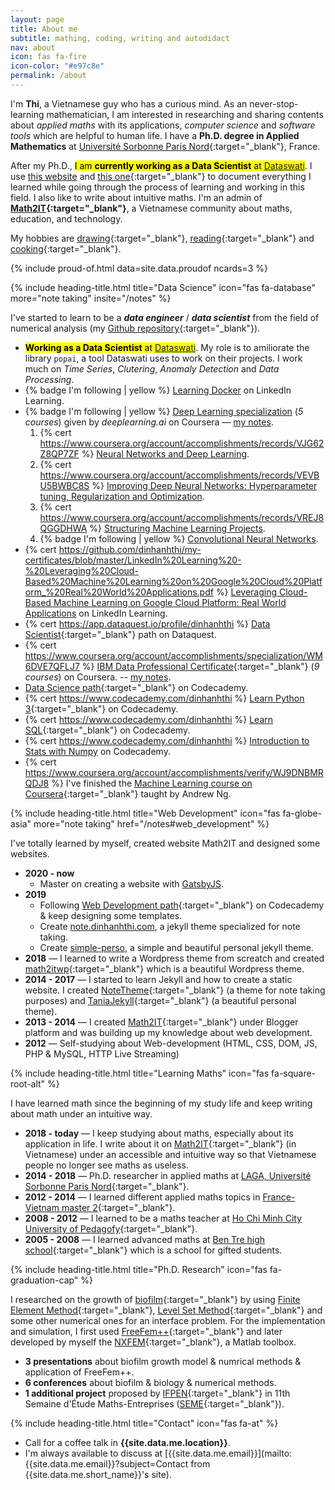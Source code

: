 ```yaml
---
layout: page
title: About me
subtitle: mathing, coding, writing and autodidact
nav: about
icon: fas fa-fire
icon-color: "#e97c8e"
permalink: /about
---
```


I'm **Thi**, a Vietnamese guy who has a curious mind. As an never-stop-learning mathematician, I am interested in researching and sharing contents about *applied maths* with its applications, *computer science* and *software tools* which are helpful to human life. I have a **Ph.D. degree in Applied Mathematics** at [Université Sorbonne Paris Nord](https://www.math.univ-paris13.fr){:target="_blank"}, France.

After my Ph.D., <mark markdown='span'>I am **currently working as a Data Scientist** at [Dataswati](https://www.dataswati.com/)</mark>. I use [this website]({{site.url}}{{site.baseurl}}/notes) and [this one](https://rawnote.dinhanhthi.com "My personal notes"){:target="_blank"} to document everything I learned while going through the process of learning and working in this field. I also like to write about intuitive maths. I'm an admin of **[Math2IT](https://math2it.com){:target="_blank"}**, a Vietnamese community about maths, education, and technology.

My hobbies are [drawing](https://photos.app.goo.gl/9OVEkdTjmtRPg7vC3){:target="_blank"}, [reading](https://www.goodreads.com/user/show/19630622-thi-dinh){:target="_blank"} and [cooking](https://goo.gl/photos/yQXdQws1LLS16x5v5){:target="_blank"}.


{% include proud-of.html data=site.data.proudof ncards=3 %}


{% include heading-title.html title="Data Science" icon="fas fa-database" more="note taking" insite="/notes" %}

I've started to learn to be a ***data engineer*** / ***data scientist*** from the field of numerical analysis (my [Github repository](https://github.com/dinhanhthi/data-science-learning){:target="_blank"}).

- <mark markdown='span'>**Working as a Data Scientist** at [Dataswati](https://www.dataswati.com/)</mark>. My role is to amiliorate the library `popai`, a tool Dataswati uses to work on their projects. I work much on _Time Series_, _Clutering_, _Anomaly Detection_ and _Data Processing_.
- {% badge I'm following | yellow %} [Learning Docker](https://www.linkedin.com/learning/learning-docker-2/the-docker-flow-images-to-containers) on LinkedIn Learning.
- {% badge I'm following | yellow %} [Deep Learning specialization](https://www.coursera.org/specializations/deep-learning) (*5 courses*) given by *deeplearning.ai* on Coursera &mdash; [my notes](/tags#deeplearning-ai).
  1. {% cert https://www.coursera.org/account/accomplishments/records/VJG62Z8QP7ZF %} [Neural Networks and Deep Learning](https://www.coursera.org/learn/neural-networks-deep-learning?specialization=deep-learning).
  2. {% cert https://www.coursera.org/account/accomplishments/records/VEVBU5BWBC8S %} [Improving Deep Neural Networks: Hyperparameter tuning, Regularization and Optimization](https://www.coursera.org/learn/deep-neural-network?specialization=deep-learning).
  3. {% cert https://www.coursera.org/account/accomplishments/records/VREJ8QGGDHWA %} [Structuring Machine Learning Projects](https://www.coursera.org/learn/machine-learning-projects?specialization=deep-learning).
  4. {% badge I'm following | yellow %} [Convolutional Neural Networks](https://www.coursera.org/learn/convolutional-neural-networks?specialization=deep-learning).
- {% cert https://github.com/dinhanhthi/my-certificates/blob/master/LinkedIn%20Learning%20-%20Leveraging%20Cloud-Based%20Machine%20Learning%20on%20Google%20Cloud%20Platform_%20Real%20World%20Applications.pdf %} [Leveraging Cloud-Based Machine Learning on Google Cloud Platform: Real World Applications](https://www.linkedin.com/learning/leveraging-cloud-based-machine-learning-on-google-cloud-platform-real-world-applications/intro-to-artificial-intelligence-ai-on-google) on LinkedIn Learning.
- {% cert https://app.dataquest.io/profile/dinhanhthi %} [Data Scientist](https://www.dataquest.io/path/data-scientist){:target="_blank"} path on Dataquest.
- {% cert https://www.coursera.org/account/accomplishments/specialization/WM6DVE7QFLJ7 %} [IBM Data Professional Certificate](https://www.coursera.org/specializations/ibm-data-science-professional-certificate){:target="_blank"} (*9 courses*) on Coursera. -- [my notes](https://rawnote.dinhanhthi.com/tags#ibm-data).
- [Data Science path](https://www.codecademy.com/learn/paths/data-science){:target="_blank"} on Codecademy.
- {% cert https://www.codecademy.com/dinhanhthi %} [Learn Python 3](https://www.codecademy.com/learn/learn-python-3){:target="_blank"} on Codecademy.
- {% cert https://www.codecademy.com/dinhanhthi %} [Learn SQL](https://www.codecademy.com/learn/learn-sql){:target="_blank"} on Codecademy.
- {% cert https://www.codecademy.com/dinhanhthi %} [Introduction to Stats with Numpy](https://www.codecademy.com/learn/intro-statistics-numpy) on Codecademy.
- {% cert https://www.coursera.org/account/accomplishments/verify/WJ9DNBMRQDJ8 %} I've finished the [Machine Learning course on Coursera](https://www.coursera.org/learn/machine-learning){:target="_blank"} taught by Andrew Ng.

{% include heading-title.html title="Web Development" icon="fas fa-globe-asia" more="note taking" href="/notes#web_development" %}

I've totally learned by myself, created website Math2IT and designed some websites.

- **2020 - now**
  - Master on creating a website with [GatsbyJS](https://www.gatsbyjs.org/).
- **2019**
  - Following [Web Development path](https://www.codecademy.com/paths/web-development){:target="_blank"} on Codecademy & keep designing some templates.
  - Create [note.dinhanhthi.com](https://github.com/dinhanhthi/note), a jekyll theme specialized for note taking.
  - Create [simple-perso](https://github.com/dinhanhthi/simple-perso), a simple and beautiful personal jekyll theme.
- **2018** &mdash; I learned to write a Wordpress theme from screatch and created [math2itwp](https://github.com/dinhanhthi/math2itwp){:target="_blank"} which is a beautiful Wordpress theme.
- **2014 - 2017** &mdash; I started to learn Jekyll and how to create a static website. I created [NoteTheme](https://github.com/dinhanhthi/noteTheme){:target="_blank"} (a theme for note taking purposes) and [TaniaJekyll](https://github.com/dinhanhthi/TaniaJekyll){:target="_blank"} (a beautiful personal theme).
- **2013 - 2014** &mdash; I created [Math2IT](https://math2it.com){:target="_blank"} under Blogger platform and was building up my knowledge about web development.
- **2012** &mdash; Self-studying about Web-development (HTML, CSS, DOM, JS, PHP & MySQL, HTTP Live Streaming)


{% include heading-title.html title="Learning Maths" icon="fas fa-square-root-alt" %}

I have learned math since the beginning of my study life and keep writing about math under an intuitive way.

- **2018 - today** &mdash; I keep studying about maths, especially about its application in life. I write about it on [Math2IT](https://math2it.com){:target="_blank"} (in Vietnamese) under an accessible and intuitive way so that Vietnamese people no longer see maths as useless.
- **2014 - 2018** &mdash; Ph.D. researcher in applied maths at [LAGA, Université Sorbonne Paris Nord](https://www.math.univ-paris13.fr/applications/accueil/index.html){:target="_blank"}.
- **2012 - 2014** &mdash; I learned different applied maths topics in [France-Vietnam master 2](https://sites.google.com/view/french-vietnam-master2/){:target="_blank"}.
- **2008 - 2012** &mdash; I learned to be a maths teacher at [Ho Chi Minh City University of Pedagofy](http://www.hcmup.edu.vn/){:target="_blank"}.
- **2005 - 2008** &mdash; I learned advanced maths at [Ben Tre high school](https://thptchuyenbentre.edu.vn/){:target="_blank"} which is a school for gifted students.

{% include heading-title.html title="Ph.D. Research" icon="fas fa-graduation-cap" %}

I researched on the growth of [biofilm](https://en.wikipedia.org/wiki/Biofilm){:target="_blank"} by using [Finite Element Method](https://en.wikipedia.org/wiki/Finite_element_method){:target="_blank"}, [Level Set Method](https://en.wikipedia.org/wiki/Level-set_method){:target="_blank"} and some other numerical ones for an interface problem. For the implementation and simulation, I first used [FreeFem++](https://freefem.org/){:target="_blank"} and later developed by myself the [NXFEM](https://github.com/dinhanhthi/nxfem){:target="_blank"}, a Matlab toolbox.

- **3 presentations** about biofilm growth model & numrical methods & application of FreeFem++.
- **6 conferences** about biofilm & biology & numerical methods.
- **1 additional project** proposed by [IFPEN](https://www.ifpenergiesnouvelles.com/){:target="_blank"} in 11th Semaine d'Étude Maths-Entreprises ([SEME](https://www.agence-maths-entreprises.fr/a/?q=fr/node/13){:target="_blank"}).


{% include heading-title.html title="Contact" icon="fas fa-at" %}

- Call for a coffee talk in **{{site.data.me.location}}**.
- I'm always available to discuss at [{{site.data.me.email}}](mailto:{{site.data.me.email}}?subject=Contact from {{site.data.me.short_name}}'s site).
